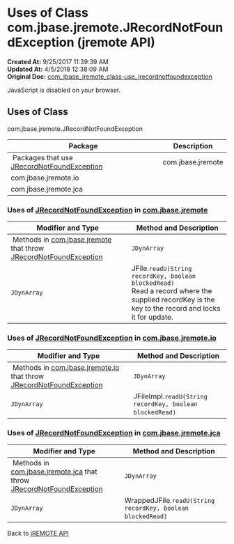 # Uses of Class com.jbase.jremote.JRecordNotFoundException (jremote API)

**Created At:** 9/25/2017 11:39:39 AM  
**Updated At:** 4/5/2018 12:38:09 AM  
**Original Doc:** [com_jbase_jremote_class-use_jrecordnotfoundexception](https://docs.jbase.com/39249-class-use/com_jbase_jremote_class-use_jrecordnotfoundexception)  

<!--<br>    try {<br>        if (location.href.indexOf('is-external=true') == -1) {<br>            parent.document.title="Uses of Class com.jbase.jremote.JRecordNotFoundException (jremote   API)";<br>        }<br>    }<br>    catch(err) {<br>    }<br>//-->
JavaScript is disabled on your browser.



<!--<br>  allClassesLink = document.getElementById("allclasses\_navbar\_top");<br>  if(window==top) {<br>    allClassesLink.style.display = "block";<br>  }<br>  else {<br>    allClassesLink.style.display = "none";<br>  }<br>  //-->

## Uses of Class
com.jbase.jremote.JRecordNotFoundException

| Package<br> | Description<br> |
| --- | --- |
 Packages that use [JRecordNotFoundException](./../../jrecordnotfoundexception-%28jremote-api%29 "class in com.jbase.jremote")  | com.jbase.jremote<br> |  <br> |
| com.jbase.jremote.io<br> |  <br> |
| com.jbase.jremote.jca<br> |  <br> |







### Uses of [JRecordNotFoundException](./../../jrecordnotfoundexception-%28jremote-api%29 "class in com.jbase.jremote") in [com.jbase.jremote](./../../../../jremote-api)


| Modifier and Type<br> | Method and Description<br> |
| --- | --- |
 Methods in [com.jbase.jremote](./../../../../jremote-api) that throw [JRecordNotFoundException](./../../jrecordnotfoundexception-%28jremote-api%29 "class in com.jbase.jremote")  | `JDynArray`<br> | JFile.`read(String recordKey)`<br>Read a record where the supplied recordKey is the key to the record.<br> |
| `JDynArray`<br> | JFile.`readU(String recordKey, boolean blockedRead)`<br>Read a record where the supplied recordKey is the key to the record and locks it for update.<br> |






### Uses of [JRecordNotFoundException](./../../jrecordnotfoundexception-%28jremote-api%29 "class in com.jbase.jremote") in [com.jbase.jremote.io](./../../io/com.jbase.jremote.io-%28jremote---api%29)


| Modifier and Type<br> | Method and Description<br> |
| --- | --- |
 Methods in [com.jbase.jremote.io](./../../io/com.jbase.jremote.io-%28jremote---api%29) that throw [JRecordNotFoundException](./../../jrecordnotfoundexception-%28jremote-api%29 "class in com.jbase.jremote")  | `JDynArray`<br> | JFileImpl.`read(String recordKey)` <br> |
| `JDynArray`<br> | JFileImpl.`readU(String recordKey, boolean blockedRead)` <br> |






### Uses of [JRecordNotFoundException](./../../jrecordnotfoundexception-%28jremote-api%29 "class in com.jbase.jremote") in [com.jbase.jremote.jca](./../../jca/com.jbase.jremote.jca-%28jremote---api%29)


| Modifier and Type<br> | Method and Description<br> |
| --- | --- |
 Methods in [com.jbase.jremote.jca](./../../jca/com.jbase.jremote.jca-%28jremote---api%29) that throw [JRecordNotFoundException](./../../jrecordnotfoundexception-%28jremote-api%29 "class in com.jbase.jremote")  | `JDynArray`<br> | WrappedJFile.`read(String recordKey)` <br> |
| `JDynArray`<br> | WrappedJFile.`readU(String recordKey, boolean blockedRead)` <br> |



Back to [jREMOTE API](com_jbase_jremote_package-summary)




